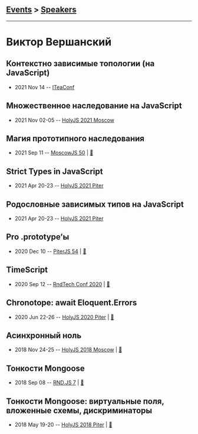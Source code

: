 ## [Events](../README.md) > [Speakers](../speakers.md)
---

# Виктор Вершанский

## Контекстно зависимые топологии (на JavaScript)
- 2021 Nov 14 -- [ITeaConf](https://youtu.be/4Ah3m-26-QE)    
## Множественное наследование на JavaScript
- 2021 Nov 02-05 -- [HolyJS 2021 Moscow](https://youtu.be/P-j448mMoBI)    
## Магия прототипного наследования
- 2021 Sep 11 -- [MoscowJS 50](https://www.youtube.com/watch?v=JHDwO4sXXn0)  | [:notebook:](https://wentout.github.io/MoscowJS50/)  
## Strict Types in JavaScript
- 2021 Apr 20-23 -- [HolyJS 2021 Piter](https://youtu.be/7_APF8q4ZX8)    
## Родословные зависимых типов на JavaScript
- 2021 Apr 20-23 -- [HolyJS 2021 Piter](https://youtu.be/Q7oXBv03Db8)    
## Pro .prototype’ы
- 2020 Dec 10 -- [PiterJS 54](https://www.youtube.com/watch?v=wbcL5xn-3l4)  | [:notebook:](https://wentout.github.io/PiterJS_54/)  
## TimeScript
- 2020 Sep 12 -- [RndTech Conf 2020](https://youtu.be/egW02hA2ous)  | [:notebook:](https://wentout.github.io/RnDTechTalk/)  
## Chronotope: await Eloquent.Errors
- 2020 Jun 22-26 -- [HolyJS 2020 Piter](https://youtu.be/EE8oztR_Gtg)  | [:notebook:](https://wentout.github.io/PiterHolyJS2020/)  
## Асинхронный ноль
- 2018 Nov 24-25 -- [HolyJS 2018 Moscow](https://www.youtube.com/watch?v=6Tg2UA4XaQY)  | [:notebook:](https://downloads.ctfassets.net/nn534z2fqr9f/4JG7XeeyTucWioeuYsqqcy/1fa3d2f3b2d7feb297ca4ffe2fea5f22/Viktor_Vershanskiy_Asinkhronnyy_nol.pdf)  
## Тонкости Mongoose
- 2018 Sep 08 -- [RND.JS 7](https://www.youtube.com/watch?v=G0BMjOeWmg4&t=10000s)  | [:notebook:](https://vk.com/away.php?to=http%3A%2F%2Fmongooser.com%2F&post=-116797910_227&cc_key=)  
## Тонкости Mongoose: виртуальные поля, вложенные схемы, дискриминаторы
- 2018 May 19-20 -- [HolyJS 2018 Piter](https://youtu.be/Zc3CDFUfHUA)  | [:notebook:](http://mongooser.com/holyjs.html)  
